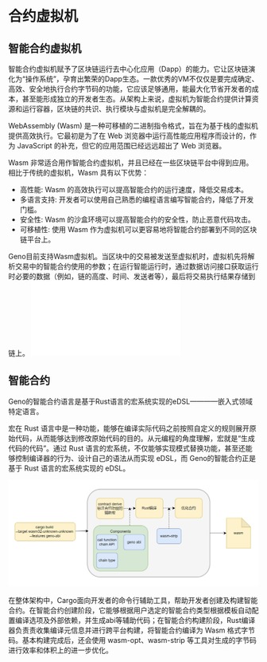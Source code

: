 # 合约虚拟机

## 智能合约虚拟机

智能合约虚拟机赋予了区块链运行去中心化应用（Dapp）的能力。它让区块链演化为“操作系统”，孕育出繁荣的Dapp生态。一款优秀的VM不仅仅是要完成确定、高效、安全地执行合约字节码的功能，它应该足够通用，能最大化节省开发者的成本，甚至能形成独立的开发者生态。从架构上来说，虚拟机为智能合约提供计算资源和运行容器，区块链的共识、执行模块与虚拟机是完全解耦的。

WebAssembly (Wasm) 是一种可移植的二进制指令格式，旨在为基于栈的虚拟机提供高效执行。它最初是为了在 Web 浏览器中运行高性能应用程序而设计的，作为 JavaScript 的补充，但它的应用范围已经远远超出了 Web 浏览器。

Wasm 非常适合用作智能合约虚拟机，并且已经在一些区块链平台中得到应用。 相比于传统的虚拟机，Wasm 具有以下优势：
* 高性能: Wasm 的高效执行可以提高智能合约的运行速度，降低交易成本。
* 多语言支持: 开发者可以使用自己熟悉的编程语言编写智能合约，降低了开发门槛。
* 安全性: Wasm 的沙盒环境可以提高智能合约的安全性，防止恶意代码攻击。
* 可移植性: 使用 Wasm 作为虚拟机可以更容易地将智能合约部署到不同的区块链平台上。

Geno目前支持Wasm虚拟机。当区块中的交易被发送至虚拟机时，虚拟机先将解析交易中的智能合约使用的参数；在运行智能运行时，通过数据访问接口获取运行时必要的数据（例如，链的高度、时间、发送者等），最后将交易执行结果存储到链上。
![wasm虚拟机](./vm.md)

## 智能合约
Geno的智能合约语言是基于Rust语言的宏系统实现的eDSL————嵌入式领域特定语言。

宏在 Rust 语言中是一种功能，能够在编译实际代码之前按照自定义的规则展开原始代码，从而能够达到修改原始代码的目的。从元编程的角度理解，宏就是“生成代码的代码”。通过 Rust 语言的宏系统，不仅能够实现模式替换功能，甚至还能够控制编译器的行为、设计自己的语法从而实现 eDSL，而 Geno的智能合约正是基于 Rust 语言的宏系统实现的 eDSL。

![智能合约语言](./code.png)

在整体架构中，Cargo面向开发者的命令行辅助工具，帮助开发者创建及构建智能合约。在智能合约创建阶段，它能够根据用户选定的智能合约类型根据模板自动配置编译选项及外部依赖，并生成abi等辅助代码；在智能合约构建阶段，Rust编译器负责责收集编译元信息并进行跨平台构建，将智能合约编译为 Wasm 格式字节码。基本构建完成后，还会使用 wasm-opt、wasm-strip 等工具对生成的字节码进行效率和体积上的进一步优化。
